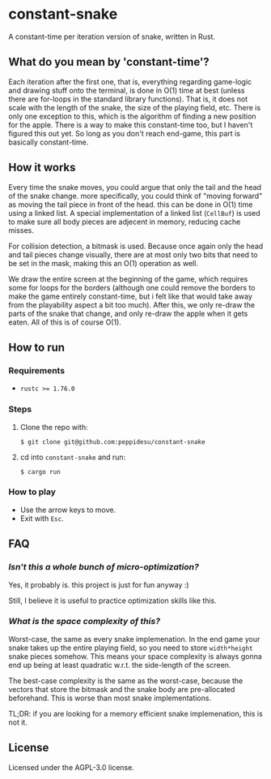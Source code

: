 # constant-snake

A constant-time per iteration version of snake, written in Rust.

## What do you mean by 'constant-time'?

Each iteration after the first one, that is, everything regarding game-logic and 
drawing stuff onto the terminal, is done in O(1) time at best (unless there are 
for-loops in the standard library functions). That is, it does not scale with 
the length of the snake, the size of the playing field, etc. There is only one 
exception to  this, which is the algorithm of finding a new position for the 
apple. There is a  way to make this constant-time too, but I haven't figured
this out yet. So long as you don't reach end-game, this part is basically 
constant-time.

## How it works

Every time the snake moves, you could argue that only the tail and the head of 
the snake change. more specifically, you could think of "moving forward" as
moving the tail piece in front of the head. this can be done in O(1) time using
a linked list. A special implementation of a linked list (`CellBuf`) is used to 
make sure all body pieces are adjecent in memory, reducing cache misses.

For collision detection, a bitmask is used. Because once again only the head and
tail pieces change visually, there are at most only two bits that need to be set 
in the mask, making this an O(1) operation as well.

We draw the entire screen at the beginning of the game, which requires some for 
loops for the borders (although one could remove the borders to make the game 
entirely constant-time, but i felt like that would take away from the 
playability aspect a bit too much). After this, we only re-draw the parts of the
snake that change, and only re-draw the apple when it gets eaten. All of this is
of course O(1).

## How to run

### Requirements
- `rustc >= 1.76.0`

### Steps
1. Clone the repo with:
    ```
    $ git clone git@github.com:peppidesu/constant-snake
    ```

2. cd into `constant-snake` and run:
   ```
   $ cargo run
   ``` 


### How to play
- Use the arrow keys to move. 
- Exit with `Esc`.

## FAQ

### _Isn't this a whole bunch of micro-optimization?_

Yes, it probably is. this project is just for fun anyway :)

Still, I believe it is useful to practice optimization skills like this.

### _What is the space complexity of this?_

Worst-case, the same as every snake implemenation. In the end game your snake 
takes up the entire playing field, so you need to store `width*height` snake 
pieces somehow. This means your space complexity is always gonna end up being at 
least quadratic w.r.t. the side-length of the screen. 

The best-case complexity is the same as the worst-case, because the vectors that
store the bitmask and the snake body are pre-allocated beforehand. This is worse
than most snake implementations.

TL;DR: if you are looking for a memory efficient snake implemenation, this is not
it.

## License
Licensed under the AGPL-3.0 license.

